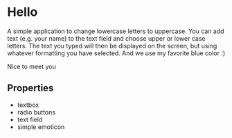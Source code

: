 # Hello 
A simple application to change lowercase letters to uppercase. You can add text (e.g. your name)
 to the text field and choose upper or lower case letters. The text you typed will then
 be displayed on the screen, but using whatever formatting you have selected.
And we use my favorite blue color :)

Nice to meet you
## Properties
* textbox
* radio buttons
* text field
* simple emoticon